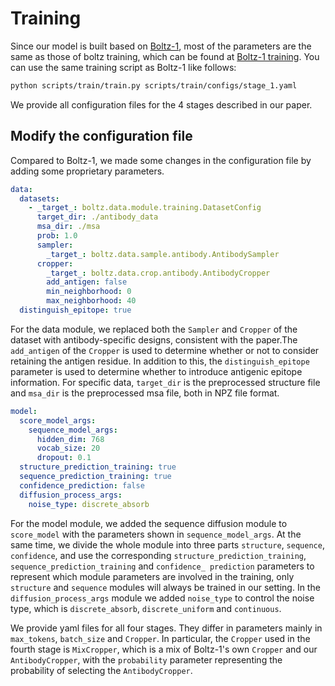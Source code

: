 # Training
Since our model is built based on [Boltz-1](https://github.com/jwohlwend/boltz), most of the parameters are the same as those of boltz training, which can be found at [Boltz-1 training](https://github.com/jwohlwend/boltz/blob/c53c9f7a86370a35026507a6264288755cf250c8/docs/training.md). You can use the same training script as Boltz-1 like follows:
```bash
python scripts/train/train.py scripts/train/configs/stage_1.yaml
```
We provide all configuration files for the 4 stages described in our paper.

## Modify the configuration file
Compared to Boltz-1, we made some changes in the configuration file by adding some proprietary parameters.

```yaml
data:
  datasets:
    - _target_: boltz.data.module.training.DatasetConfig
      target_dir: ./antibody_data
      msa_dir: ./msa
      prob: 1.0
      sampler:
        _target_: boltz.data.sample.antibody.AntibodySampler
      cropper:
        _target_: boltz.data.crop.antibody.AntibodyCropper
        add_antigen: false
        min_neighborhood: 0
        max_neighborhood: 40
  distinguish_epitope: true
```

For the data module, we replaced both the `Sampler` and `Cropper` of the dataset with antibody-specific designs, consistent with the paper.The `add_antigen` of the `Cropper` is used to determine whether or not to consider retaining the antigen residue. In addition to this,  the `distinguish_epitope` parameter is used to determine whether to introduce antigenic epitope information. 
For specific data, `target_dir` is the preprocessed structure file and `msa_dir` is the preprocessed msa file, both in NPZ file format.

```yaml
model:
  score_model_args:
    sequence_model_args:
      hidden_dim: 768
      vocab_size: 20
      dropout: 0.1
  structure_prediction_training: true
  sequence_prediction_training: true
  confidence_prediction: false
  diffusion_process_args:
    noise_type: discrete_absorb
```

For the model module, we added the sequence diffusion module to `score_model` with the parameters shown in `sequence_model_args`. At the same time, we divide the whole module into three parts `structure`, `sequence`, `confidence`, and use the corresponding `structure_prediction_training`, `sequence_prediction_training` and `confidence_ prediction` parameters to represent which module parameters are involved in the training, only `structure` and `sequence` modules will always be trained in our setting. In the `diffusion_process_args` module we added `noise_type` to control the noise type, which is `discrete_absorb`, `discrete_uniform` and `continuous`.

We provide yaml files for all four stages. They differ in parameters mainly in `max_tokens`, `batch_size` and `Cropper`. In particular, the `Cropper` used in the fourth stage is `MixCropper`, which is a mix of Boltz-1's own `Cropper` and our `AntibodyCropper`, with the `probability` parameter representing the probability of selecting the `AntibodyCropper`.